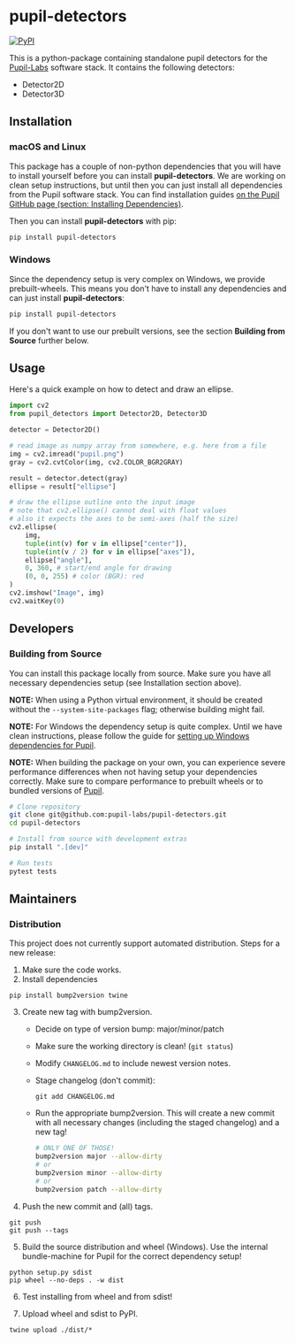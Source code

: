 # pupil-detectors

[![PyPI](https://img.shields.io/pypi/v/pupil-detectors)](https://pypi.org/project/pupil-detectors/)

This is a python-package containing standalone pupil detectors for the [Pupil-Labs](https://pupil-labs.com/) software stack. It contains the following detectors:

- Detector2D
- Detector3D

## Installation

### macOS and Linux
This package has a couple of non-python dependencies that you will have to install yourself before you can install **pupil-detectors**. We are working on clean setup instructions, but until then you can just install all dependencies from the Pupil software stack. You can find installation guides [on the Pupil GitHub page (section: Installing Dependencies)](https://github.com/pupil-labs/pupil#installing-dependencies).

Then you can install **pupil-detectors** with pip:
```bash
pip install pupil-detectors
```

### Windows
Since the dependency setup is very complex on Windows, we provide prebuilt-wheels. This means you don't have to install any dependencies and can just install **pupil-detectors**:
```bash
pip install pupil-detectors
```
If you don't want to use our prebuilt versions, see the section **Building from Source** further below.


## Usage

Here's a quick example on how to detect and draw an ellipse.

```python
import cv2
from pupil_detectors import Detector2D, Detector3D

detector = Detector2D()

# read image as numpy array from somewhere, e.g. here from a file
img = cv2.imread("pupil.png")
gray = cv2.cvtColor(img, cv2.COLOR_BGR2GRAY)

result = detector.detect(gray)
ellipse = result["ellipse"]

# draw the ellipse outline onto the input image
# note that cv2.ellipse() cannot deal with float values
# also it expects the axes to be semi-axes (half the size)
cv2.ellipse(
    img,
    tuple(int(v) for v in ellipse["center"]),
    tuple(int(v / 2) for v in ellipse["axes"]),
    ellipse["angle"],
    0, 360, # start/end angle for drawing
    (0, 0, 255) # color (BGR): red
)
cv2.imshow("Image", img)
cv2.waitKey(0)
```

## Developers

### Building from Source

You can install this package locally from source. Make sure you have all necessary dependencies setup (see Installation section above). 

**NOTE:** When using a Python virtual environment, it should be created without the `--system-site-packages` flag; otherwise building might fail.

**NOTE:** For Windows the dependency setup is quite complex. Until we have clean instructions, please follow the guide for [setting up Windows dependencies for Pupil](https://github.com/pupil-labs/pupil/blob/master/docs/dependencies-windows.md).

**NOTE:** When building the package on your own, you can experience severe performance differences when not having setup your dependencies correctly. Make sure to compare performance to prebuilt wheels or to bundled versions of [Pupil](https://github.com/pupil-labs/pupil).

```bash
# Clone repository
git clone git@github.com:pupil-labs/pupil-detectors.git
cd pupil-detectors

# Install from source with development extras
pip install ".[dev]"

# Run tests
pytest tests
```

## Maintainers

### Distribution

This project does not currently support automated distribution.
Steps for a new release:
1. Make sure the code works.
2. Install dependencies
```
pip install bump2version twine
```

3. Create new tag with bump2version.
    - Decide on type of version bump: major/minor/patch
    - Make sure the working directory is clean! (`git status`)
    - Modify `CHANGELOG.md` to include newest version notes.
    - Stage changelog (don't commit):
    
        ```git add CHANGELOG.md```
    - Run the appropriate bump2version. This will create a new commit with all necessary changes (including the staged changelog) and a new tag!

        ```bash
        # ONLY ONE OF THOSE!
        bump2version major --allow-dirty
        # or
        bump2version minor --allow-dirty
        # or
        bump2version patch --allow-dirty
        ```

4. Push the new commit and (all) tags.
```
git push
git push --tags
```

5. Build the source distribution and wheel (Windows). Use the internal bundle-machine for Pupil for the correct dependency setup!
```
python setup.py sdist
pip wheel --no-deps . -w dist
```

6. Test installing from wheel and from sdist!

7. Upload wheel and sdist to PyPI.
```
twine upload ./dist/*
```
